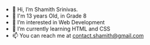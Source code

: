 - 👋 Hi, I’m Shamith Srinivas.
- 📖 I'm 13 years Old, in Grade 8
- 👀 I’m interested in Web Development
- 🌱 I’m currently learning HTML and CSS
- 📫 You  can reach me at contact.shamith@gmail.com
<!---
shamithsrinivas/shamithsrinivas is a ✨ special ✨ repository because its `README.md` (this file) appears on your GitHub profile.
You can click the Preview link to take a look at your changes.
--->
